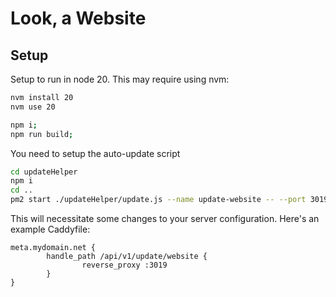 # Look, a Website

## Setup

Setup to run in node 20.
This may require using nvm:

```bash
nvm install 20
nvm use 20
```

```bash
npm i;
npm run build;
```

You need to setup the auto-update script

```bash
cd updateHelper
npm i
cd ..
pm2 start ./updateHelper/update.js --name update-website -- --port 3019 --serverName update-website
```

This will necessitate some changes to your server configuration. Here's an example Caddyfile:

```caddyfile
meta.mydomain.net {
        handle_path /api/v1/update/website {
                reverse_proxy :3019
        }
}
```

